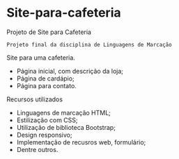 # Site-para-cafeteria
Projeto de Site para Cafeteria

```
Projeto final da disciplina de Linguagens de Marcação
```
 Site para uma cafeteria.
 
 * Página inicial, com descrição da loja;
 * Página de cardápio;
 * Página para contato.

Recursos utilizados

 * Linguagens de marcação HTML;
 * Estilização com CSS;
 * Utilização de biblioteca Bootstrap;
 * Design responsivo;
 * Implementação de recusros web, formulário;
 * Dentre outros.
